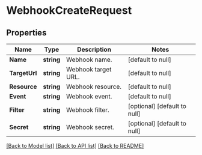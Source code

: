 # WebhookCreateRequest

## Properties
Name | Type | Description | Notes
------------ | ------------- | ------------- | -------------
**Name** | **string** | Webhook name. | [default to null]
**TargetUrl** | **string** | Webhook target URL. | [default to null]
**Resource** | **string** | Webhook resource. | [default to null]
**Event** | **string** | Webhook event. | [default to null]
**Filter** | **string** | Webhook filter. | [optional] [default to null]
**Secret** | **string** | Webhook secret. | [optional] [default to null]

[[Back to Model list]](../README.md#documentation-for-models) [[Back to API list]](../README.md#documentation-for-api-endpoints) [[Back to README]](../README.md)


